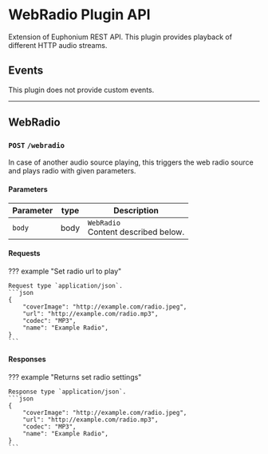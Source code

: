 # WebRadio Plugin API
Extension of Euphonium REST API. This plugin provides playback of different HTTP audio streams.

## Events

This plugin does not provide custom events.

---------------------------------------

## WebRadio


### `POST` `/webradio`
In case of another audio source playing, this triggers the web radio source and plays radio with given parameters.

#### Parameters

| Parameter    | type | Description                             |
|:-------------|------|-----------------------------------------|
| `body`       | body | `WebRadio`<br/>Content described below. |

#### Requests

??? example "Set radio url to play"

    Request type `application/json`.
    ```json
    {
        "coverImage": "http://example.com/radio.jpeg",
        "url": "http://example.com/radio.mp3",
        "codec": "MP3",
        "name": "Example Radio",
    }
    ```

#### Responses

??? example "Returns set radio settings"

    Response type `application/json`.
    ```json
    {
        "coverImage": "http://example.com/radio.jpeg",
        "url": "http://example.com/radio.mp3",
        "codec": "MP3",
        "name": "Example Radio",
    }
    ```
